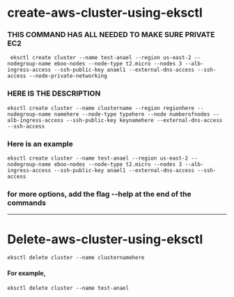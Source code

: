 # create-aws-cluster-using-eksctl
### THIS COMMAND HAS ALL NEEDED TO MAKE SURE PRIVATE EC2 
```
 eksctl create cluster --name test-anael --region us-east-2 --nodegroup-name eboo-nodes --node-type t2.micro --nodes 3 --alb-ingress-access --ssh-public-key anael1 --external-dns-access --ssh-access --node-private-networking
````
### HERE IS THE DESCRIPTION
```
eksctl create cluster --name clustername --region regionhere --nodegroup-name namehere --node-type typehere --node numberofnodes --alb-ingress-access --ssh-public-key keynamehere --external-dns-access --ssh-access
```
### Here is an example
```
eksctl create cluster --name test-anael --region us-east-2 --nodegroup-name eboo-nodes --node-type t2.micro --nodes 3 --alb-ingress-access --ssh-public-key anael1 --external-dns-access --ssh-access
```
### for more options, add the flag --help at the end of the commands
_________________________________________________________

# Delete-aws-cluster-using-eksctl
```
eksctl delete cluster --name clusternamehere
```
#### For example, 
```
eksctl delete cluster --name test-anael
```
